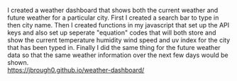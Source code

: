I created a weather dashboard that shows both the current weather and future weather for a particular city.  First I created a search bar to type in then city name.  Then I created functions in my javascript that set up the API keys and also set up seperate "equation" codes that will both store and show the current temperature humidity wind speed and uv index for the city that has been typed in.  Finally I did the same thing for the future weather data so that the same weather information over the next few days would be shown.  
https://jbrough0.github.io/weather-dashboard/
